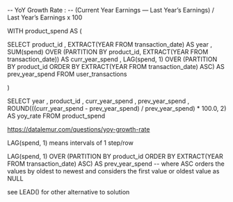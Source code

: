 -- YoY Growth Rate : 
-- (Current Year Earnings — Last Year’s Earnings) / Last Year’s Earnings x 100

WITH product_spend AS (

  SELECT
    product_id
    , EXTRACT(YEAR FROM transaction_date) AS year
    , SUM(spend) OVER (PARTITION BY product_id, EXTRACT(YEAR FROM transaction_date)) AS curr_year_spend
    , LAG(spend, 1) OVER (PARTITION BY product_id ORDER BY EXTRACT(YEAR FROM transaction_date) ASC) AS prev_year_spend
  FROM user_transactions

)

SELECT
  year
  , product_id
  , curr_year_spend
  , prev_year_spend
  , ROUND(((curr_year_spend - prev_year_spend) / prev_year_spend) * 100.0, 2) AS yoy_rate
FROM product_spend

https://datalemur.com/questions/yoy-growth-rate

LAG(spend, 1) means intervals of 1 step/row

LAG(spend, 1) OVER (PARTITION BY product_id ORDER BY EXTRACT(YEAR FROM transaction_date) ASC) AS prev_year_spend -- where ASC orders the values by oldest to newest and considers the first value or oldest value as NULL 

see LEAD() for other alternative to solution
